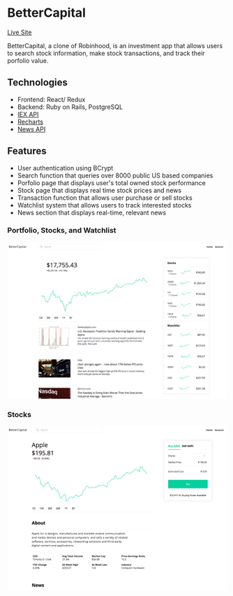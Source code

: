 # BetterCapital

[Live Site](https://lutherye-bettercapital.herokuapp.com)

BetterCapital, a clone of Robinhood, is an investment app that allows users to search stock information, make stock transactions, and track their porfolio value. 

## Technologies
* Frontend: React/ Redux
* Backend: Ruby on Rails, PostgreSQL
* [IEX API](https://iextrading.com/developer/docs/#stocks)
* [Recharts](http://recharts.org/en-US)
* [News API](https://newsapi.org/)

## Features
* User authentication using BCrypt
* Search function that queries over 8000 public US based companies
* Porfolio page that displays user's total owned stock performance
* Stock page that displays real time stock prices and news
* Transaction function that allows user purchase or sell stocks
* Watchlist system that allows users to track interested stocks 
* News section that displays real-time, relevant news

### Portfolio, Stocks, and Watchlist
![Display](/app/assets/images/portfolio.png)
### Stocks
![Display](/app/assets/images/stock.png)
